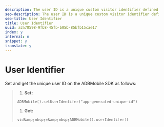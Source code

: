 ```yaml
---
description: The user ID is a unique custom visitor identifier defined by the application for a user.
seo-description: The user ID is a unique custom visitor identifier defined by the application for a user.
seo-title: User Identifier
title: User Identifier
uuid: a3a70598-9fb8-45fb-b05b-85bfb15cae17
index: y
internal: n
snippet: y
translate: y
---
```


# User Identifier

Set and get the unique user ID on the ADBMobile SDK as follows:

>1. **Set:**
>
>   ```
>   ADBMobile().setUserIdentifer("app-generated-unique-id")
>   ```
>
>1. **Get:**
>
>   ```
>   vid&amp;nbsp;=&amp;nbsp;ADBMobile().userIdentifer()
>   ```
>
